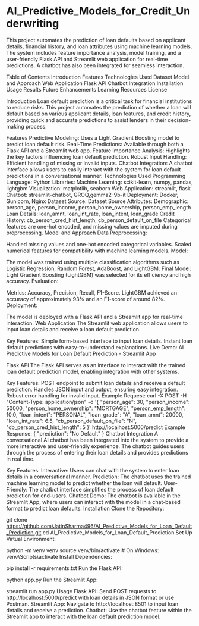 # AI_Predictive_Models_for_Credit_Underwriting
This project automates the prediction of loan defaults based on applicant details, financial history, and loan attributes using machine learning models. The system includes feature importance analysis, model training, and a user-friendly Flask API and Streamlit web application for real-time predictions. A chatbot has also been integrated for seamless interaction.

Table of Contents
  Introduction
  Features
  Technologies Used
  Dataset
  Model and Approach
  Web Application
  Flask API
  Chatbot Integration
  Installation
  Usage
  Results
  Future Enhancements
  Learning Resources
  License

Introduction
Loan default prediction is a critical task for financial institutions to reduce risks. This project automates the prediction of whether a loan will default based on various applicant details, loan features, and credit history, providing quick and accurate predictions to assist lenders in their decision-making process.

Features
Predictive Modeling: Uses a Light Gradient Boosting model to predict loan default risk.
Real-Time Predictions: Available through both a Flask API and a Streamlit web app.
Feature Importance Analysis: Highlights the key factors influencing loan default prediction.
Robust Input Handling: Efficient handling of missing or invalid inputs.
Chatbot Integration: A chatbot interface allows users to easily interact with the system for loan default predictions in a conversational manner.
Technologies Used
Programming Language: Python
Libraries:
Machine Learning: scikit-learn, numpy, pandas, lightgbm
Visualization: matplotlib, seaborn
Web Application: streamlit, flask
Chatbot: streamlit-chatbot, GROQ,gemma2-9b-it
Deployment: Docker, Gunicorn, Nginx
Dataset
Source: Dataset Source
Attributes:
Demographic: person_age, person_income, person_home_ownership, person_emp_length
Loan Details: loan_amnt, loan_int_rate, loan_intent, loan_grade
Credit History: cb_person_cred_hist_length, cb_person_default_on_file
Categorical features are one-hot encoded, and missing values are imputed during preprocessing.
Model and Approach
Data Preprocessing:

Handled missing values and one-hot encoded categorical variables.
Scaled numerical features for compatibility with machine learning models.
Model:

The model was trained using multiple classification algorithms such as Logistic Regression, Random Forest, AdaBoost, and LightGBM.
Final Model: Light Gradient Boosting (LightGBM) was selected for its efficiency and high accuracy.
Evaluation:

Metrics: Accuracy, Precision, Recall, F1-Score.
LightGBM achieved an accuracy of approximately 93% and an F1-score of around 82%.
Deployment:

The model is deployed with a Flask API and a Streamlit app for real-time interaction.
Web Application
The Streamlit web application allows users to input loan details and receive a loan default prediction.

Key Features:
Simple form-based interface to input loan details.
Instant loan default predictions with easy-to-understand explanations.
Live Demo:
AI Predictive Models for Loan Default Prediction - Streamlit App

Flask API
The Flask API serves as an interface to interact with the trained loan default prediction model, enabling integration with other systems.

Key Features:
POST endpoint to submit loan details and receive a default prediction.
Handles JSON input and output, ensuring easy integration.
Robust error handling for invalid input.
Example Request:
curl -X POST -H "Content-Type: application/json" -d '{
    "person_age": 30,
    "person_income": 50000,
    "person_home_ownership": "MORTGAGE",
    "person_emp_length": 10.0,
    "loan_intent": "PERSONAL",
    "loan_grade": "A",
    "loan_amnt": 20000,
    "loan_int_rate": 6.5,
    "cb_person_default_on_file": "N",
    "cb_person_cred_hist_length": 5
}' http://localhost:5000/predict
Example Response:
{
  "prediction": "No Default"
}
Chatbot Integration
A conversational AI chatbot has been integrated into the system to provide a more interactive and user-friendly experience. The chatbot guides users through the process of entering their loan details and provides predictions in real time.

Key Features:
Interactive: Users can chat with the system to enter loan details in a conversational manner.
Prediction: The chatbot uses the trained machine learning model to predict whether the loan will default.
User-Friendly: The chatbot interface simplifies the process of loan default prediction for end-users.
Chatbot Demo:
The chatbot is available in the Streamlit App, where users can interact with the model in a chat-based format to predict loan defaults.
Installation
Clone the Repository:

git clone https://github.com/JatinSharma496/AI_Predictive_Models_for_Loan_Default_Prediction.git
cd AI_Predictive_Models_for_Loan_Default_Prediction
Set Up Virtual Environment:

python -m venv venv
source venv/bin/activate  # On Windows: venv\Scripts\activate
Install Dependencies:

pip install -r requirements.txt
Run the Flask API:

python app.py
Run the Streamlit App:

streamlit run app.py
Usage
Flask API: Send POST requests to http://localhost:5000/predict with loan details in JSON format or use Postman.
Streamlit App: Navigate to http://localhost:8501 to input loan details and receive a prediction.
Chatbot: Use the chatbot feature within the Streamlit app to interact with the loan default prediction model.
